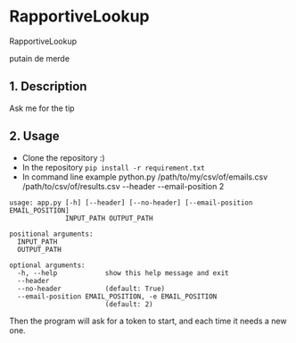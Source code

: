 # RapportiveLookup


RapportiveLookup

putain de merde

## 1. Description

Ask me for the tip

## 2. Usage

- Clone the repository :)
- In the repository
	```pip install -r requirement.txt```
- In command line example python.py /path/to/my/csv/of/emails.csv /path/to/csv/of/results.csv --header --email-position 2
```
usage: app.py [-h] [--header] [--no-header] [--email-position EMAIL_POSITION]
              INPUT_PATH OUTPUT_PATH

positional arguments:
  INPUT_PATH
  OUTPUT_PATH

optional arguments:
  -h, --help            show this help message and exit
  --header
  --no-header           (default: True)
  --email-position EMAIL_POSITION, -e EMAIL_POSITION
                        (default: 2)
```
Then the program will ask for a token to start, and each time it needs a new one.
